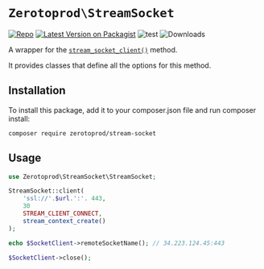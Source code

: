 # `Zerotoprod\StreamSocket`

[![Repo](https://img.shields.io/badge/github-gray?logo=github)](https://github.com/zero-to-prod/stream-socket)
[![Latest Version on Packagist](https://img.shields.io/packagist/v/zero-to-prod/stream-socket.svg)](https://packagist.org/packages/zero-to-prod/stream-socket)
![test](https://github.com/zero-to-prod/stream-socket/actions/workflows/phpunit.yml/badge.svg)
![Downloads](https://img.shields.io/packagist/dt/zero-to-prod/stream-socket.svg?style=flat-square&#41;]&#40;https://packagist.org/packages/zero-to-prod/stream-socket&#41)

A wrapper for the [`stream_socket_client()`](https://www.php.net/manual/en/function.stream-stream-socket.php) method.

It provides classes that define all the options for this method.

## Installation

To install this package, add it to your composer.json file and run composer install:

```shell
composer require zerotoprod/stream-socket
```

## Usage

```php
use Zerotoprod\StreamSocket\StreamSocket;

StreamSocket::client(
    'ssl://'.$url.':'. 443,
    30
    STREAM_CLIENT_CONNECT,
    stream_context_create()
);

echo $SocketClient->remoteSocketName(); // 34.223.124.45:443

$SocketClient->close();
```